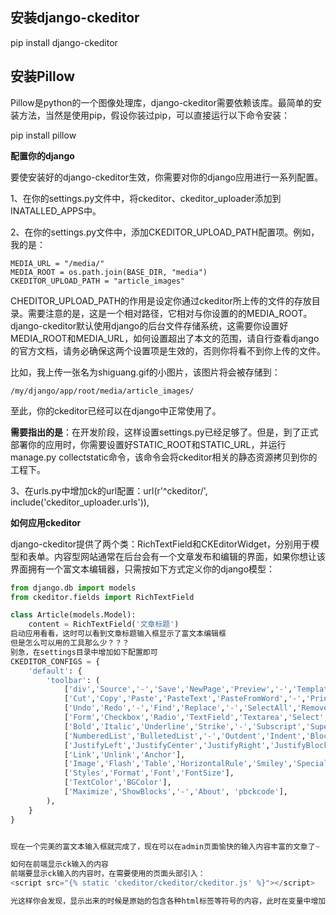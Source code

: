## **安装django-ckeditor**

pip install django-ckeditor

##  

## **安装Pillow**

Pillow是python的一个图像处理库，django-ckeditor需要依赖该库。最简单的安装方法，当然是使用pip，假设你装过pip，可以直接运行以下命令安装：

pip install pillow

 

**配置你的django**

要使安装好的django-ckeditor生效，你需要对你的django应用进行一系列配置。

1、在你的settings.py文件中，将ckeditor、ckeditor_uploader添加到INATALLED_APPS中。

2、在你的settings.py文件中，添加CKEDITOR_UPLOAD_PATH配置项。例如，我的是：

```
MEDIA_URL = "/media/"
MEDIA_ROOT = os.path.join(BASE_DIR, "media")
CKEDITOR_UPLOAD_PATH = "article_images"
```

CHEDITOR_UPLOAD_PATH的作用是设定你通过ckeditor所上传的文件的存放目录。需要注意的是，这是一个相对路径，它相对与你设置的的MEDIA_ROOT。django-ckeditor默认使用django的后台文件存储系统，这需要你设置好MEDIA_ROOT和MEDIA_URL，如何设置超出了本文的范围，请自行查看django的官方文档，请务必确保这两个设置项是生效的，否则你将看不到你上传的文件。

比如，我上传一张名为shiguang.gif的小图片，该图片将会被存储到：

```
/my/django/app/root/media/article_images/
```

至此，你的ckeditor已经可以在django中正常使用了。

**需要指出的是**：在开发阶段，这样设置settings.py已经足够了。但是，到了正式部署你的应用时，你需要设置好STATIC_ROOT和STATIC_URL，并运行manage.py collectstatic命令，该命令会将ckeditor相关的静态资源拷贝到你的工程下。

3、在urls.py中增加ck的url配置：url(r'^ckeditor/', include('ckeditor_uploader.urls')),

**如何应用ckeditor**

django-ckeditor提供了两个类：RichTextField和CKEditorWidget，分别用于模型和表单。内容型网站通常在后台会有一个文章发布和编辑的界面，如果你想让该界面拥有一个富文本编辑器，只需按如下方式定义你的django模型：

```python
from django.db import models
from ckeditor.fields import RichTextField

class Article(models.Model):
    content = RichTextField('文章标题')
启动应用看看，这时可以看到文章标题输入框显示了富文本编辑框
但是怎么可以用的工具那么少？？？
别急，在settings目录中增加如下配置即可
CKEDITOR_CONFIGS = {
    'default': {
        'toolbar': (
			['div','Source','-','Save','NewPage','Preview','-','Templates'], 
			['Cut','Copy','Paste','PasteText','PasteFromWord','-','Print','SpellChecker','Scayt'], 
			['Undo','Redo','-','Find','Replace','-','SelectAll','RemoveFormat'], 
			['Form','Checkbox','Radio','TextField','Textarea','Select','Button', 'ImageButton','HiddenField'], 
			['Bold','Italic','Underline','Strike','-','Subscript','Superscript'], 
			['NumberedList','BulletedList','-','Outdent','Indent','Blockquote'], 
			['JustifyLeft','JustifyCenter','JustifyRight','JustifyBlock'], 
			['Link','Unlink','Anchor'], 
			['Image','Flash','Table','HorizontalRule','Smiley','SpecialChar','PageBreak'], 
			['Styles','Format','Font','FontSize'], 
			['TextColor','BGColor'], 
			['Maximize','ShowBlocks','-','About', 'pbckcode'],
		),
	}
}


现在一个完美的富文本输入框就完成了，现在可以在admin页面愉快的输入内容丰富的文章了~

如何在前端显示ck输入的内容
前端要显示ck输入的内容时，在需要使用的页面头部引入：
<script src="{% static 'ckeditor/ckeditor/ckeditor.js' %}"></script>

光这样你会发现，显示出来的时候是原始的包含各种html标签等符号的内容，此时在变量中增加safe过滤即可，如：{{ content | safe }}。
```